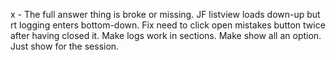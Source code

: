 
x - The full answer thing is broke or missing.
JF listview loads down-up but rt logging enters bottom-down.
Fix need to click open mistakes button twice after having closed it.
Make logs work in sections. Make show all an option. Just show for the session.
